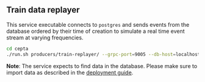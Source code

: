 ## Train data replayer

This service executable connects to `postgres` and sends events
from the database ordered by their time of creation to 
simulate a real time event stream at varying frequencies.

```bash
cd cepta
./run.sh producers/train-replayer/ --grpc-port=9005 --db-host=localhost --must-match='train_id=47298333'
```

__Note__: The service expects to find data in the database.
Please make sure to import data as described in the [deployment
guide](https://github.com/bptlab/cepta/blob/master/deployment/dev/README.md).